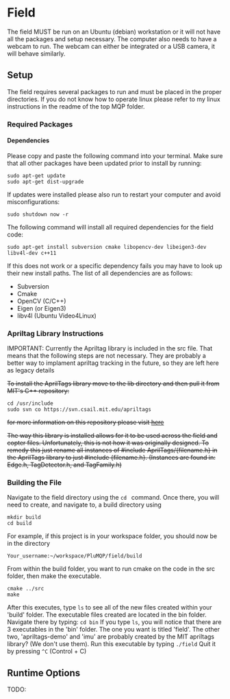 # Field
The field MUST be run on an Ubuntu (debian) workstation or it will not have all the packages and setup necessary. The computer also needs to have a webcam to run. The webcam can either be integrated or a USB camera, it will behave similarly.

## Setup
The field requires several packages to run and must be placed in the proper directories. If you do not know how to operate linux please refer to my linux instructions in the readme of the top MQP folder.

### Required Packages

#### Dependencies
Please copy and paste the following command into your terminal. Make sure that all other packages have been updated prior to install by running:
~~~~
sudo apt-get update
sudo apt-get dist-upgrade
~~~~
If updates were installed please also run to restart your computer and avoid misconfigurations:
~~~~
sudo shutdown now -r
~~~~
The following command will install all required dependencies for the field code:
~~~~
sudo apt-get install subversion cmake libopencv-dev libeigen3-dev libv4l-dev c++11
~~~~
If this does not work or a specific dependency fails you may have to look up their new install paths. The list of all dependencies are as follows:
- Subversion
- Cmake
- OpenCV (C/C++)
- Eigen (or Eigen3)
- libv4l (Ubuntu Video4Linux)

### Apriltag Library Instructions
IMPORTANT: Currently the Apriltag library is included in the src file.  That means that the following steps are not necessary.  They are probably a better way to implament apriltag tracking in the future, so they are left here as legacy details


~~To install the AprilTags library move to the lib directory and then pull it from MIT's C++ repository:~~
~~~~
cd /usr/include
sudo svn co https://svn.csail.mit.edu/apriltags
~~~~
~~for more information on this repository please visit [here](http://people.csail.mit.edu/kaess/apriltags/)~~

~~The way this library is installed allows for it to be used across the field and copter files. Unfortunately, this is not how it was originally designed. To remedy this just rename all instances of #include AprilTags/{filename.h} in the AprilTags library to just #include {filename.h}.  (Instances are found in: Edge.h, TagDetector.h, and TagFamily.h)~~

### Building the File
Navigate to the field directory using the `cd ` command.  Once there, you will need to create, and navigate to, a build directory using
```
mkdir build
cd build
```
For example, if this project is in your workspace folder, you should now be in the directory
```
Your_username:~/workspace/PluMQP/field/build
```
From within the build folder, you want to run cmake on the code in the src folder, then make the executable.
```
cmake ../src
make
```
After this executes, type `ls` to see all of the new files created within your 'build' folder.  The executable files created are located in the bin folder.  Navigate there by typing: 
```cd bin```
If you type `ls`, you will notice that there are 3 executables in the 'bin' folder.  The one you want is titled 'field'.  The other two, 'apriltags-demo' and 'imu' are probably created by the MIT apriltags library?  (We don't use them).  Run this executable by typing
``` ./field ```
Quit it by pressing `^C` (Control + C)


## Runtime Options
TODO:
